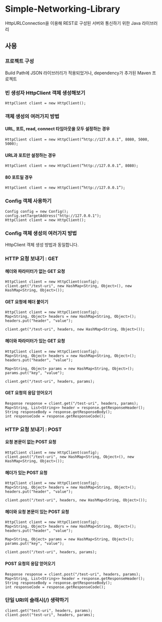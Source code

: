# Simple-Networking-Library
HttpURLConnection을 이용해 REST로 구성된 서버와 통신하기 위한 Java 라이브러리

## 사용
### 프로젝트 구성
Build Path에 JSON 라이브러리가 적용되었거나, dependency가 추가된 Maven 프로젝트
### 빈 생성자 HttpClient 객체 생성해보기
	HttpClient client = new HttpClient();
### 객체 생성의 여러가지 방법
#### URL, 포트, read, connect 타임아웃을 모두 설정하는 경우
	HttpClient client = new HttpClient(“http://127.0.0.1”, 8080, 5000, 5000);
#### URL과 포트만 설정하는 경우
	HttpClient client = new HttpClient(“http://127.0.0.1”, 8080);
#### 80 포트일 경우
	HttpClient client = new HttpClient(“http://127.0.0.1”);
### Config 객체 사용하기
	Config config = new Config();
	config.setTargetAddress("http://127.0.0.1");
	HttpClient client = new HttpClient();
### Config 객체 생성의 여러가지 방법
HttpClient 객체 생성 방법과 동일합니다.
### HTTP 요청 보내기 : GET
#### 헤더와 파라미터가 없는 GET 요청
	HttpClient client = new HttpClient(config);
	client.get("/test-uri", new HashMap<String, Object>(), new HashMap<String, Object>());
#### GET 요청에 헤더 붙이기
	HttpClient client = new HttpClient(config);
	Map<String, Object> headers = new HashMap<String, Object>();
	headers.put("header", "value");
	
	client.get("/test-uri", headers, new HashMap<String, Object>());
#### 헤더와 파라미터가 있는 GET 요청
	HttpClient client = new HttpClient(config);
	Map<String, Object> headers = new HashMap<String, Object>();
	headers.put("header", "value");
	
	Map<String, Object> params = new HashMap<String, Object>();
	params.put("key", "value");
	
	client.get("/test-uri", headers, params);
#### GET 요청의 응답 얻어오기
	Response response = client.get("/test-uri", headers, params);
	Map<String, List<String>> header = response.getResponseHeader();
	String responseBody = response.getResponseBody();
	int responseCode = response.getResponseCode();
### HTTP 요청 보내기 : POST
#### 요청 본문이 없는 POST 요청
	HttpClient client = new HttpClient(config);
	client.post("/test-uri", new HashMap<String, Object>(), new HashMap<String, Object>());
#### 헤더가 있는 POST 요청
	HttpClient client = new HttpClient(config);
	Map<String, Object> headers = new HashMap<String, Object>();
	headers.put("header", "value");
	
	client.post("/test-uri", headers, new HashMap<String, Object>());
#### 헤더와 요청 본문이 있는 POST 요청
	HttpClient client = new HttpClient(config);
	Map<String, Object> headers = new HashMap<String, Object>();
	headers.put("header", "value");
	
	Map<String, Object> params = new HashMap<String, Object>();
	params.put("key", "value");
	
	client.post("/test-uri", headers, params);
#### POST 요청의 응답 얻어오기
	Response response = client.post("/test-uri", headers, params);
	Map<String, List<String>> header = response.getResponseHeader();
	String responseBody = response.getResponseBody();
	int responseCode = response.getResponseCode();
### 단일 URI의 슬래시(/) 생략하기
	client.get("test-uri", headers, params);
	client.post("test-uri", headers, params);
